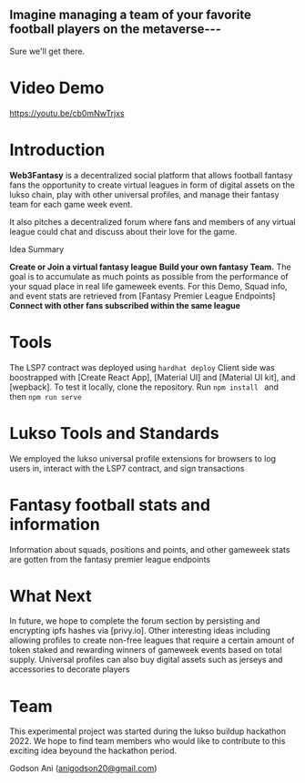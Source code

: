  ## Imagine managing a team of your favorite football players on the metaverse--- 

Sure we'll get there.

# Video Demo

https://youtu.be/cb0mNwTrjxs


# Introduction

**Web3Fantasy** is a decentralized social platform that allows football fantasy fans the opportunity to create virtual leagues in form of digital assets on the lukso chain, play with other universal profiles, and manage their fantasy team for each game week event. 

It also pitches a decentralized forum where fans and members of any virtual league could chat and discuss about their love for the game. 

Idea Summary

**Create or Join a virtual fantasy league**
**Build your own  fantasy Team.** The goal is to accumulate as much points as possible from the performance of your squad place in real life gameweek events. For this Demo, Squad info, and event stats are retrieved from [Fantasy Premier League Endpoints]
**Connect with other fans subscribed within the same league** 


# Tools

The LSP7 contract was  deployed using ``` hardhat deploy ```  Client side was boostrapped with [Create React App], [Material UI] and [Material UI kit], and [wepback]. To test it locally, clone the repository. Run ```npm install ``` and then ```npm run serve``` 

# Lukso Tools and Standards

We employed the lukso universal profile extensions for browsers to log users in, interact with the LSP7 contract, and sign transactions

# Fantasy football stats and information

Information about squads, positions and points, and other gameweek stats are gotten from the fantasy premier league endpoints

# What Next

In future, we hope to complete the forum section by persisting and encrypting ipfs hashes via [privy.io]. Other interesting ideas including allowing profiles to create non-free leagues that require a certain amount of token staked and rewarding winners of gameweek events based on total supply. Universal profiles can also buy digital assets such as jerseys and accessories to decorate players

# Team
This experimental project was started  during the lukso buildup hackathon 2022. We hope to find team members who would like to contribute to this exciting idea beyound the hackathon period.

 Godson Ani
(anigodson20@gmail.com)



 
